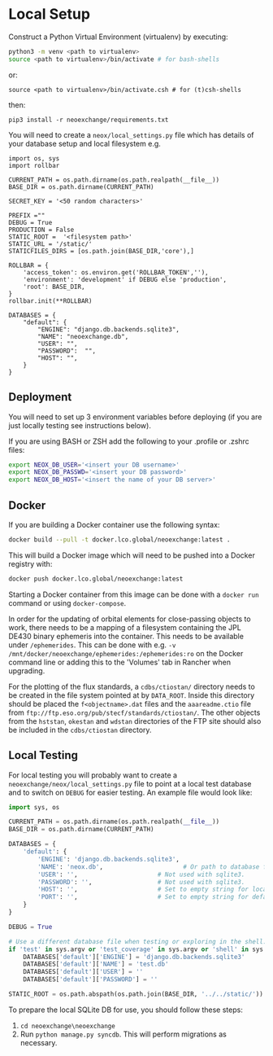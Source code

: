# Local Setup

Construct a Python Virtual Environment (virtualenv) by executing:  
```bash
python3 -m venv <path to virtualenv>
source <path to virtualenv>/bin/activate # for bash-shells
```

or:  

`source <path to virtualenv>/bin/activate.csh # for (t)csh-shells`  

then:

`pip3 install -r neoexchange/requirements.txt`

You will need to create a `neox/local_settings.py` file which has details of your database setup and local filesystem e.g.

```
import os, sys
import rollbar

CURRENT_PATH = os.path.dirname(os.path.realpath(__file__))
BASE_DIR = os.path.dirname(CURRENT_PATH)

SECRET_KEY = '<50 random characters>'

PREFIX =""
DEBUG = True
PRODUCTION = False
STATIC_ROOT =  '<filesystem path>'
STATIC_URL = '/static/'
STATICFILES_DIRS = [os.path.join(BASE_DIR,'core'),]

ROLLBAR = {
    'access_token': os.environ.get('ROLLBAR_TOKEN',''),
    'environment': 'development' if DEBUG else 'production',
    'root': BASE_DIR,
}
rollbar.init(**ROLLBAR)

DATABASES = {
    "default": {
        "ENGINE": "django.db.backends.sqlite3",
        "NAME": "neoexchange.db",
        "USER": "",
        "PASSWORD":  "",
        "HOST": "",
    }
}
```

Deployment
----------

You will need to set up 3 environment variables before deploying (if you are just locally testing see instructions below).

If you are using BASH or ZSH add the following to your .profile or .zshrc files:
```bash
export NEOX_DB_USER='<insert your DB username>'
export NEOX_DB_PASSWD='<insert your DB password>'
export NEOX_DB_HOST='<insert the name of your DB server>'
```

Docker
------
If you are building a Docker container use the following syntax:
```bash
docker build --pull -t docker.lco.global/neoexchange:latest .
```
This will build a Docker image which will need to be pushed into a Docker registry with:
```bash
docker push docker.lco.global/neoexchange:latest
```
Starting a Docker container from this image can be done with a `docker run` command or using `docker-compose`.

In order for the updating of orbital elements for close-passing objects to work,
there needs to be a mapping of a filesystem containing the JPL DE430 binary
ephemeris into the container. This needs to be available under `/ephemerides`.
This can be done with e.g.
`-v /mnt/docker/neoexchange/ephemerides:/ephemerides:ro`
on the Docker command line or adding this to the 'Volumes' tab in Rancher when
upgrading.

For the plotting of the flux standards, a `cdbs/ctiostan/` directory needs to be
created in the file system pointed at by `DATA_ROOT`. Inside this directory
should be placed the `f<objectname>.dat` files and the `aaareadme.ctio` file
from `ftp://ftp.eso.org/pub/stecf/standards/ctiostan/`. The other objects from
the `hststan`, `okestan` and `wdstan` directories of the FTP site should also be
included in the `cdbs/ctiostan` directory.

Local Testing
-------------

For local testing you will probably want to create a
`neoexchange/neox/local_settings.py` file to point at a local test database and
to switch on `DEBUG` for easier testing. An example file would look like:
```python
import sys, os

CURRENT_PATH = os.path.dirname(os.path.realpath(__file__))
BASE_DIR = os.path.dirname(CURRENT_PATH)

DATABASES = {
    'default': {
        'ENGINE': 'django.db.backends.sqlite3',
        'NAME': 'neox.db',                      # Or path to database file if using sqlite3.
        'USER': '',                      # Not used with sqlite3.
        'PASSWORD': '',                  # Not used with sqlite3.
        'HOST': '',                      # Set to empty string for localhost. Not used with sqlite3.
        'PORT': '',                      # Set to empty string for default. Not used with sqlite3.
    }
}

DEBUG = True

# Use a different database file when testing or exploring in the shell.
if 'test' in sys.argv or 'test_coverage' in sys.argv or 'shell' in sys.argv:
    DATABASES['default']['ENGINE'] = 'django.db.backends.sqlite3'
    DATABASES['default']['NAME'] = 'test.db'
    DATABASES['default']['USER'] = ''
    DATABASES['default']['PASSWORD'] = ''

STATIC_ROOT = os.path.abspath(os.path.join(BASE_DIR, '../../static/'))
```

To prepare the local SQLite DB for use, you should follow these steps:

1. `cd neoexchange\neoexchange`
2. Run `python manage.py syncdb`. This will perform migrations as necessary.
